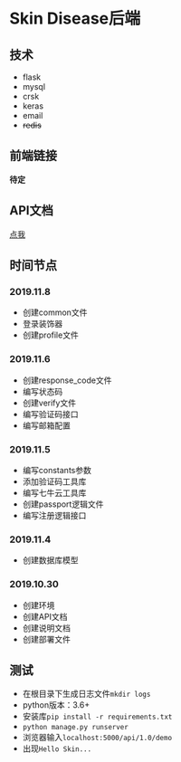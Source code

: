 # Skin Disease后端
## 技术
- flask
- mysql
- crsk
- keras
- email
- ~~redis~~

## 前端链接
**待定**

## API文档
[点我](./API.md)

## 时间节点

### 2019.11.8
- 创建common文件
- 登录装饰器
- 创建profile文件

### 2019.11.6
- 创建response_code文件
- 编写状态码
- 创建verify文件
- 编写验证码接口
- 编写邮箱配置

### 2019.11.5
- 编写constants参数
- 添加验证码工具库
- 编写七牛云工具库
- 创建passport逻辑文件
- 编写注册逻辑接口

### 2019.11.4
- 创建数据库模型

### 2019.10.30
- 创建环境
- 创建API文档
- 创建说明文档
- 创建部署文件

## 测试
- 在根目录下生成日志文件`mkdir logs`
- python版本：3.6+
- 安装库`pip install -r requirements.txt`
- `python manage.py runserver`
- 浏览器输入`localhost:5000/api/1.0/demo`
- 出现`Hello Skin...`


